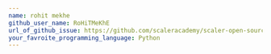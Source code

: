 ```yaml
---
name: rohit mekhe
github_user_name: RoHiTMeKhE
url_of_github_issue: https://github.com/scaleracademy/scaler-open-source-september-challenge/issues/322
your_favroite_programming_language: Python
---
```

